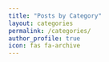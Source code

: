 ```yaml
---
title: "Posts by Category"
layout: categories
permalink: /categories/
author_profile: true
icon: fas fa-archive
---
```

